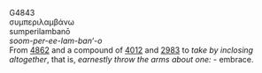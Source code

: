 G4843  
συμπεριλαμβάνω  
sumperilambanō  
*soom-per-ee-lam-ban‘-o*  
From [4862](g4862) and a compound of [4012](g4012) and [2983](g2983) to
*take* *by* *inclosing* *altogether*, that is, *earnestly* *throw* *the*
*arms* *about* *one:* - embrace.  
